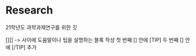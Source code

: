 # Research
21학년도 과학과제연구를 위한 깃

 [][] -> 사이에 도움말이나 팁을 설명하는 블록 작성
 첫 번째 [] 안에 [TIP]
 두 번째 [] 안에  [/TIP] 추가
